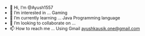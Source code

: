 - 👋 Hi, I’m @Ayush1557
- 👀 I’m interested in ... Gaming
- 🌱 I’m currently learning ... Java Programming language
- 💞️ I’m looking to collaborate on ... 
- 📫 How to reach me ... Using Gmail ayushkausik.one@gmail.com

<!---
Ayush1557/Ayush1557 is a ✨ special ✨ repository because its `README.md` (this file) appears on your GitHub profile.
You can click the Preview link to take a look at your changes.
--->
